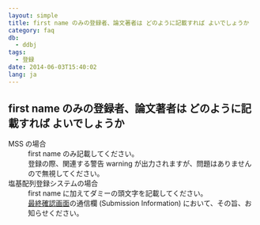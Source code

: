 ```yaml
---
layout: simple
title: first name のみの登録者、論文著者は どのように記載すれば よいでしょうか
category: faq
db:
  - ddbj
tags: 
  - 登録
date: 2014-06-03T15:40:02
lang: ja
---
```


## first name のみの登録者、論文著者は どのように記載すれば よいでしょうか

<dl><dt>MSS の場合</dt>
  <dd>first name のみ記載してください。<br>登録の際、関連する警告 warning が出力されますが、問題はありませんので無視してください。</dd><dt>塩基配列登録システム<!-- Nucleotide Sequence Submission System -->の場合</dt>
  <dd>first name に加えてダミーの頭文字を記載してください。<br><a href="/ddbj/web-submission-help.html#flow-7a">最終確認画面</a>の通信欄 (Submission Information) において、その旨、お知らせください。</dd>
</dl>
